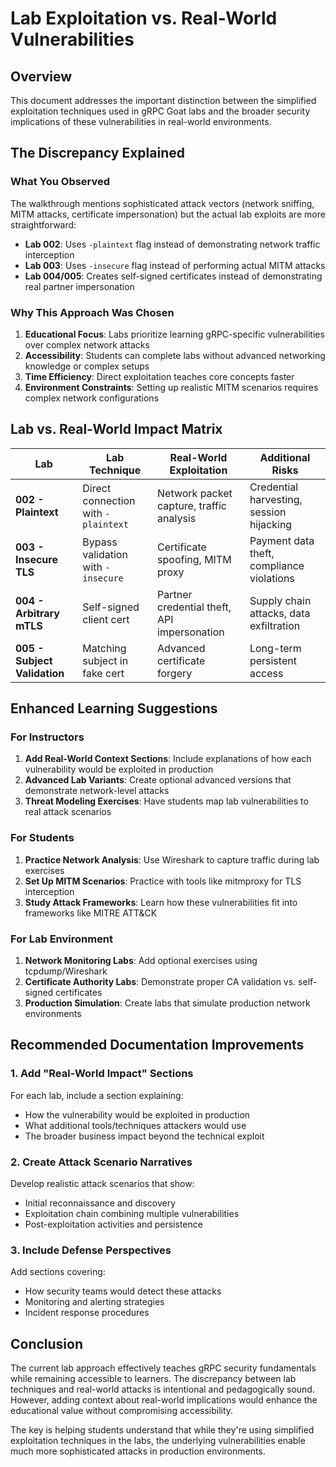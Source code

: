 # Lab Exploitation vs. Real-World Vulnerabilities

## Overview

This document addresses the important distinction between the simplified exploitation techniques used in gRPC Goat labs and the broader security implications of these vulnerabilities in real-world environments.

## The Discrepancy Explained

### What You Observed

The walkthrough mentions sophisticated attack vectors (network sniffing, MITM attacks, certificate impersonation) but the actual lab exploits are more straightforward:

- **Lab 002**: Uses `-plaintext` flag instead of demonstrating network traffic interception
- **Lab 003**: Uses `-insecure` flag instead of performing actual MITM attacks
- **Lab 004/005**: Creates self-signed certificates instead of demonstrating real partner impersonation

### Why This Approach Was Chosen

1. **Educational Focus**: Labs prioritize learning gRPC-specific vulnerabilities over complex network attacks
2. **Accessibility**: Students can complete labs without advanced networking knowledge or complex setups
3. **Time Efficiency**: Direct exploitation teaches core concepts faster
4. **Environment Constraints**: Setting up realistic MITM scenarios requires complex network configurations

## Lab vs. Real-World Impact Matrix

| Lab | Lab Technique | Real-World Exploitation | Additional Risks |
|-----|---------------|------------------------|------------------|
| **002 - Plaintext** | Direct connection with `-plaintext` | Network packet capture, traffic analysis | Credential harvesting, session hijacking |
| **003 - Insecure TLS** | Bypass validation with `-insecure` | Certificate spoofing, MITM proxy | Payment data theft, compliance violations |
| **004 - Arbitrary mTLS** | Self-signed client cert | Partner credential theft, API impersonation | Supply chain attacks, data exfiltration |
| **005 - Subject Validation** | Matching subject in fake cert | Advanced certificate forgery | Long-term persistent access |

## Enhanced Learning Suggestions

### For Instructors

1. **Add Real-World Context Sections**: Include explanations of how each vulnerability would be exploited in production
2. **Advanced Lab Variants**: Create optional advanced versions that demonstrate network-level attacks
3. **Threat Modeling Exercises**: Have students map lab vulnerabilities to real attack scenarios

### For Students

1. **Practice Network Analysis**: Use Wireshark to capture traffic during lab exercises
2. **Set Up MITM Scenarios**: Practice with tools like mitmproxy for TLS interception
3. **Study Attack Frameworks**: Learn how these vulnerabilities fit into frameworks like MITRE ATT&CK

### For Lab Environment

1. **Network Monitoring Labs**: Add optional exercises using tcpdump/Wireshark
2. **Certificate Authority Labs**: Demonstrate proper CA validation vs. self-signed certificates
3. **Production Simulation**: Create labs that simulate production network environments

## Recommended Documentation Improvements

### 1. Add "Real-World Impact" Sections

For each lab, include a section explaining:
- How the vulnerability would be exploited in production
- What additional tools/techniques attackers would use
- The broader business impact beyond the technical exploit

### 2. Create Attack Scenario Narratives

Develop realistic attack scenarios that show:
- Initial reconnaissance and discovery
- Exploitation chain combining multiple vulnerabilities
- Post-exploitation activities and persistence

### 3. Include Defense Perspectives

Add sections covering:
- How security teams would detect these attacks
- Monitoring and alerting strategies
- Incident response procedures

## Conclusion

The current lab approach effectively teaches gRPC security fundamentals while remaining accessible to learners. The discrepancy between lab techniques and real-world attacks is intentional and pedagogically sound. However, adding context about real-world implications would enhance the educational value without compromising accessibility.

The key is helping students understand that while they're using simplified exploitation techniques in the labs, the underlying vulnerabilities enable much more sophisticated attacks in production environments.
